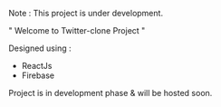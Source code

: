 Note : This project is under development.

" Welcome to Twitter-clone Project "

Designed using : 
- ReactJs
- Firebase

Project is in development phase & will be hosted soon.

